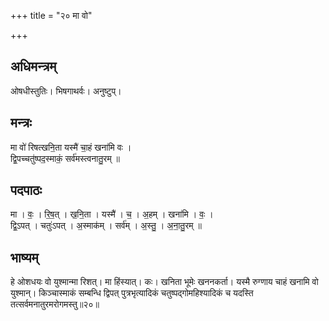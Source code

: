 +++
title = "२० मा वो"

+++
## अधिमन्त्रम्
ओषधीस्तुतिः। भिषगाथर्वः। अनुष्टुप्।

## मन्त्रः
मा वो॑ रिषत्खनि॒ता यस्मै॑ चा॒हं खना॑मि वः ।  
द्वि॒पच्चतु॑ष्पद॒स्माकं॒ सर्व॑मस्त्वनातु॒रम् ॥

## पदपाठः
मा । वः॒ । रि॒ष॒त् । ख॒नि॒ता । यस्मै॑ । च॒ । अ॒हम् । खना॑मि । वः॒ ।  
द्वि॒ऽपत् । चतुः॑ऽपत् । अ॒स्माक॑म् । सर्व॑म् । अ॒स्तु॒ । अ॒ना॒तु॒रम् ॥

## भाष्यम्
हे ओशधयः वो युश्मान्मा रिशत्। मा हिंस्यात्। कः। खनिता भूमेः खननकर्ता। यस्मै रुग्णाय चाहं खनामि वो युश्मान्। किञ्चास्माकं सम्बन्धि द्विपत् पुत्रभृत्यादिकं चतुष्पद्गोमहिश्यादिकं च यदस्ति तत्सर्वमनातुरमरोगमस्तु॥२०॥